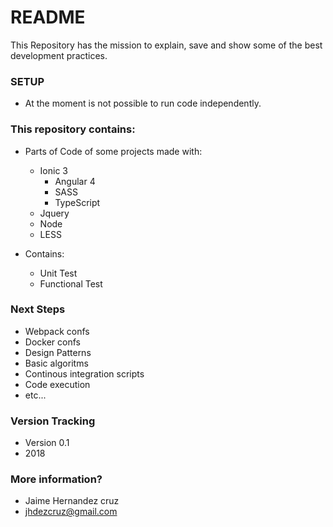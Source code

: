 # README #

This Repository has the mission to explain, save and show some of the best development practices.

### SETUP ###

* At the moment is not possible to run code independently.

### This repository contains: ###

* Parts of Code of some projects made with: 
	* Ionic 3
		* Angular 4
		* SASS
		* TypeScript
	* Jquery
	* Node
	* LESS

* Contains:
	* Unit Test	
	* Functional Test

### Next Steps ###
* Webpack confs
* Docker confs
* Design Patterns
* Basic algoritms
* Continous integration scripts
* Code execution
* etc...

### Version Tracking ###
* Version 0.1
* 2018

### More information? ###

* Jaime Hernandez cruz
* jhdezcruz@gmail.com